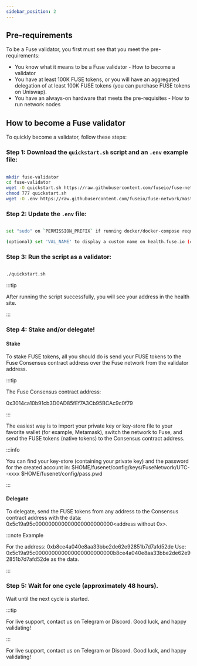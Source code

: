 ```yaml
---
sidebar_position: 2
---
```


## Pre-requirements

To be a Fuse validator, you first must see that you meet the pre-requirements:

- You know what it means to be a Fuse validator - How to become a validator
- You have at least 100K FUSE tokens, or you will have an aggregated delegation of at least 100K FUSE tokens (you can purchase FUSE tokens on Uniswap).
- You have an always-on hardware that meets the pre-requisites - How to run network nodes

## How to become a Fuse validator

To quickly become a validator, follow these steps:

### Step 1: Download the `quickstart.sh` script and an `.env` example file:

```bash

mkdir fuse-validator
cd fuse-validator
wget -O quickstart.sh https://raw.githubusercontent.com/fuseio/fuse-network/master/scripts/quickstart.sh
chmod 777 quickstart.sh
wget -O .env https://raw.githubusercontent.com/fuseio/fuse-network/master/scripts/examples/.env.validator.example

```

### Step 2: Update the `.env` file:

```bash

set "sudo" on `PERMISSION_PREFIX` if running docker/docker-compose requires root

(optional) set 'VAL_NAME' to display a custom name on health.fuse.io (cannot contain spaces)

```

### Step 3: Run the script as a validator:

```bash

./quickstart.sh

```

:::tip

After running the script successfully, you will see your address in the health site.

:::

### Step 4: Stake and/or delegate!

#### Stake

To stake FUSE tokens, all you should do is send your FUSE tokens to the Fuse Consensus contract address over the Fuse network from the validator address.

:::tip

The Fuse Consensus contract address:

0x3014ca10b91cb3D0AD85fEf7A3Cb95BCAc9c0f79

:::

The easiest way is to import your private key or key-store file to your favorite wallet (for example, Metamask), switch the network to Fuse, and send the FUSE tokens (native tokens) to the Consensus contract address.

:::info

You can find your key-store (containing your private key) and the password for the created account in:
$HOME/fusenet/config/keys/FuseNetwork/UTC--xxxx
$HOME/fusenet/config/pass.pwd

:::

#### Delegate

To delegate, send the FUSE tokens from any address to the Consensus contract address with the data: 0x5c19a95c000000000000000000000000<address without 0x>.

:::note Example

For the address: 0xb8ce4a040e8aa33bbe2de62e92851b7d7afd52de
Use: 0x5c19a95c000000000000000000000000b8ce4a040e8aa33bbe2de62e92851b7d7afd52de as the data.

:::

### Step 5: Wait for one cycle (approximately 48 hours).

Wait until the next cycle is started.

:::tip

For live support, contact us on Telegram or Discord. Good luck, and happy validating!

:::

For live support, contact us on Telegram or Discord. Good luck, and happy validating!

